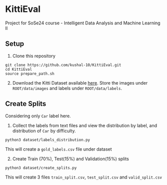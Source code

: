 # KittiEval
Project for SoSe24 course - Intelligent Data Analysis and Machine Learning II

## Setup

1) Clone this repository

```
git clone https://github.com/kushal-10/KittiEval.git
cd KittiEval
source prepare_path.sh
```

2) Download the Kitti Dataset available [here](https://www.cvlibs.net/datasets/kitti/eval_object.php?obj_benchmark=3d). 
Store the images under `ROOT/data/images` and labels under `ROOT/data/labels`.


## Create Splits
Considering only `Car` label here.
1) Collect the labels from text files and view the distribution by label, and distribution of `Car` by difficulty.

```
python3 dataset/labels_distribution.py
```

This will create a `gold_labels.csv` file under dataset

2) Create Train (70%), Test(15%) and Validation(15%) splits 

```
python3 dataset/create_splits.py
```

This will create 3 files `train_split.csv`, `test_split.csv` and `valid_split.csv`

